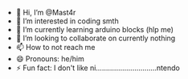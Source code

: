 - 👋 Hi, I’m @Mast4r
- 👀 I’m interested in coding smth
- 🌱 I’m currently learning arduino blocks (hlp me)
- 💞️ I’m looking to collaborate on currently nothing
- 📫 How to not reach me 
- 😄 Pronouns: he/him
- ⚡ Fun fact: I don't like ni..............................ntendo

<!---
Mast4r/Mast4r is a ✨ special ✨ repository because its `README.md` (this file) appears on your GitHub profile.
You can click the Preview link to take a look at your changes.
--->
